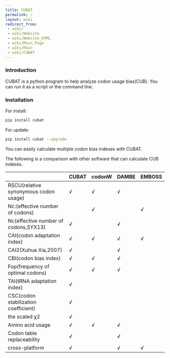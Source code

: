 ```yaml
---
title: CUBAT
permalink: /
layout: wiki
redirect_from:
 - wiki/
 - wiki/Website
 - wiki/Website_HTML
 - wiki/Main_Page
 - wiki/Main
 - wiki/CUBAT
---
```


### Introduction

CUBAT is a python program to help analyze codon usage bias(CUB). You can run it as a script or the command line.

### Installation

For install:

```bash
pip install cubat
```

For update:

```bash
pip install cubat --upgrade
```

You can easily calculate multiple codon bias indexes with CUBAT.​

The following is a comparison with other software that can calculate CUB indexes.

|                                       | CUBAT | codonW | DAMBE | EMBOSS |
| ------------------------------------- | ----- | ------ | ----- | ------ |
| RSCU(relative synonymous codon usage) | √     | √      | √     |        |
| Nc:(effective number of codons)       |       | √      |       | √      |
| Nc(effective number of codons,SYX13)  | √     |        | √     |        |
| CAI(codon adaptation index)           | √     | √      | √     | √      |
| CAI2(Xuhua Xia,2007)                  | √     |        | √     |        |
| CBI(codon bias index)                 | √     | √      | √     |        |
| Fop(frequency of optimal codons)      | √     | √      | √     |        |
| TAI(tRNA adaptation index)            | √     |        |       |        |
| CSC(codon stabilization coefficient)  | √     |        |       |        |
| the scaled χ2                         | √     |        |       |        |
| Amino acid usage                      | √     | √      | √     |        |
| Codon table replaceability            | √     |        | √     |        |
| cross-platform                        | √     |        | √     | √      |
